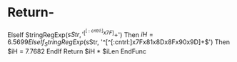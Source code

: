 # Return-
 ElseIf StringRegExp($sStr, '^[^[:cntrl:]x7F]+$') Then         $iH = 6.5699     ElseIf _StringRegExp($sStr, '^[^[:cntrl:]x7Fx81x8Dx8Fx90x9D]+$') Then         $iH = 7.7682     EndIf     Return $iH * $iLen EndFunc
